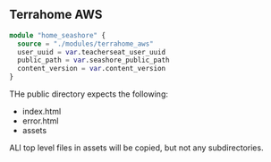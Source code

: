 ## Terrahome AWS

```tf
module "home_seashore" {
  source = "./modules/terrahome_aws"
  user_uuid = var.teacherseat_user_uuid
  public_path = var.seashore_public_path
  content_version = var.content_version
}
```

THe public directory expects the following:

- index.html
- error.html
- assets

ALl top level files in assets will be copied, but not any subdirectories.

